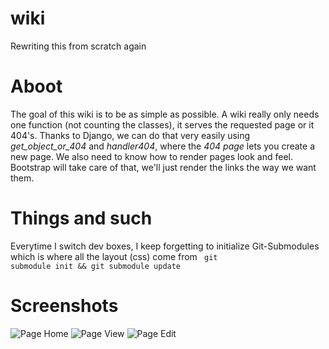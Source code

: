 wiki
====
Rewriting this from scratch again

Aboot
===
The goal of this wiki is to be as simple as possible.
A wiki really only needs one function (not counting the classes), it serves the requested page or it 404's.  Thanks to Django, we can do that very easily using <i>get_object_or_404</i> and <i>handler404</i>, where the <i>404 page</i> lets you create a new page.  We also need to know how to render pages look and feel.  Bootstrap will take care of that, we'll just render the links the way we want them.

Things and such
===
Everytime I switch dev boxes, I keep forgetting to initialize Git-Submodules which is where all the layout (css) come from
<code>
git submodule init && git submodule update
</code>

Screenshots
===
![Page Home](https://raw.github.com/kplimack/wiki/master/screenshot_home.png)
![Page View](https://raw.github.com/kplimack/wiki/master/screenshot.png)
![Page Edit](https://raw.github.com/kplimack/wiki/master/screenshot_editmode.png)
